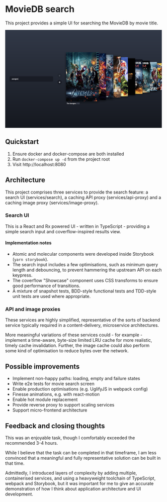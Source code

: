 # MovieDB search

This project provides a simple UI for searching the MovieDB by movie title.

![Search UI](screenshots/search.png)

## Quickstart

1. Ensure docker and docker-compose are both installed
2. Run `docker-compose up -d` from the project root
3. Visit http://localhost:8080

## Architecture

This project comprises three services to provide the search feature: a search UI (services/search), a caching API proxy (services/api-proxy) and a caching image proxy (services/image-proxy).

### Search UI

This is a React and Rx powered UI - written in TypeScript - providing a simple search input and coverflow-inspired results view.

#### Implementation notes

* Atomic and molecular components were developed inside Storybook (`yarn storybook`).
* The search input includes a few optimisations, such as minimum query length and debouncing, to prevent hammering the upstream API on each keypress.
* The coverflow "Showcase" component uses CSS transforms to ensure good performance of transitions.
* A mixture of snapshot tests, BDD-style functional tests and TDD-style unit tests are used where appropriate.

### API and image proxies

These services are highly simplified, representative of the sorts of backend service typically required in a content-delivery, microservice architectures.

More meaningful variations of these services could - for example - implement a time-aware, byte-size limited LRU cache for more realistic, timely cache invalidation. Further, the image cache could also perform some kind of optimisation to reduce bytes over the network.

## Possible improvements

* Implement non-happy paths: loading, empty and failure states
* Write e2e tests for movie search screen
* Enable production optimisations (e.g. UglifyJS in webpack config)
* Finesse animations, e.g. with react-motion
* Enable hot module replacement
* Provide reverse proxy to support scaling services
* Support micro-frontend architecture

## Feedback and closing thoughts

This was an enjoyable task, though I comfortably exceeded the recommended 3-4 hours.

While I believe that the task can be completed in that timeframe, I am less convinced that a meaningful and fully representative solution can be built in that time.

Admittedly, I introduced layers of complexity by adding multiple, containerised services, and using a heavyweight toolchain of TypeScript, webpack and Storybook, but it was important for me to give an accurate demonstration of how I think about application architecture and UI development.
